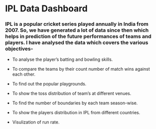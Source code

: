 # IPL Data Dashboard

### IPL is a popular cricket series played annually in India from 2007. So, we have generated a lot of data since then which helps in prediction of the future performances of teams and players. I have analysed the data which covers the various objectives-

- To analyse the player’s batting and bowling skills.

- To compare the teams by their count number of match wins against each other.

- To find out the popular playgrounds.

- To show the toss distribution of team’s at different venues.

- To find the number of boundaries by each team season-wise.

- To show the players distribution in IPL from different countries.

- Visulization of run rate.
